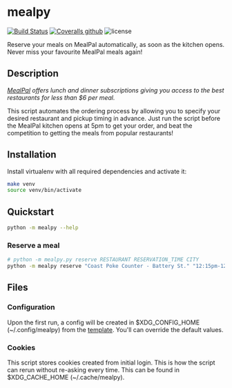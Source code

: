 # mealpy

[![Build Status](https://travis-ci.org/edmundmok/mealpy.svg?branch=master)](https://travis-ci.org/edmundmok/mealpy)
[![Coveralls github](https://img.shields.io/coveralls/github/edmundmok/mealpy.svg)](https://img.shields.io/coveralls/github/edmundmok/mealpy?branch=master)
![license](https://img.shields.io/github/license/edmundmok/mealpy.svg)

Reserve your meals on MealPal automatically, as soon as the kitchen opens.
Never miss your favourite MealPal meals again!

## Description

*[MealPal](https://www.mealpal.com) offers lunch and dinner subscriptions giving you access to the best restaurants
for less than $6 per meal.*

This script automates the ordering process by allowing you to specify your desired restaurant and pickup timing in
advance. Just run the script before the MealPal kitchen opens at 5pm to get your order, and beat the competition to
getting the meals from popular restaurants!

## Installation

Install virtualenv with all required dependencies and activate it:

```bash
make venv
source venv/bin/activate
```

## Quickstart

```bash
python -m mealpy --help
```

### Reserve a meal

```bash
# python -m mealpy.py reserve RESTAURANT RESERVATION_TIME CITY
python -m mealpy reserve "Coast Poke Counter - Battery St." "12:15pm-12:30pm" "San Francisco"
```

## Files

### Configuration

Upon the first run, a config will be created in $XDG_CONFIG_HOME (~/.config/mealpy) from the [template](config.template.yaml).
You'll can override the default values.

### Cookies

This script stores cookies created from initial login.
This is how the script can rerun without re-asking every time.
This can be found in $XDG_CACHE_HOME (~/.cache/mealpy).
